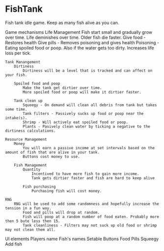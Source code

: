 # FishTank
Fish tank idle game. Keep as many fish alive as you can. 

Game mechanisms
    Life Management
        Fish start small and gradually grow over time. 
        Life deminishes over time. Older fish die faster. 
        Give food - Restores health
        Give pills - Removes poisoning and gives health
        Poisoning - Eating spoiled food or poop. Also if the water gets too dirty. Increases life loss per tick. 

    Tank Manangement
        Dirtiness
            Dirtiness will be a level that is tracked and can affect on your fish. 

        Spoiled food and poop 
            Make the tank get dirtier over time.
            More spoiled food or poop will make it dirtier faster. 

        Tank clean up
            Squeegy - On demand will clean all debris from tank but takes some time. 
            Tank filters - Passively sucks up food or poop near the intake(s). 
            Shrimp - Will actively eat spoiled food or poop. 
            Plants - Pasively clean water by ticking a negative to the dirtiness calculations.

    Resource Management
        Money
            You will earn a passive income at set intervals based on the amount of fish that are alive in your tank. 
            Buttons cost money to use.

        Fish Management
            Quantity
                Incentived to have more fish to gain more income. 
                Tank gets dirtier faster and fish are hard to keep alive

            Fish purchasing
                Purchasing fish will cost money. 

    RNG
        RNG will be used to add some randomness and hopefully increase the tension in a fun way. 
            Food and pills will drop at random. 
            Fish will poop at a random number of food eaten. Probably more then 5 bute less then 15. 
            Tank cleanliness - Filters may not suck up old food or shrimp may not clean them all. 

UI elements
    Players name
    Fish's names
        Setable
    Buttons
        Food
        Pills
        Squeegy
        Add fish